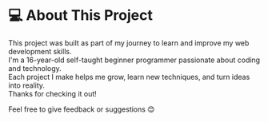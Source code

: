 # 💻 About This Project

This project was built as part of my journey to learn and improve my web development skills.  
I'm a 16-year-old self-taught beginner programmer passionate about coding and technology.  
Each project I make helps me grow, learn new techniques, and turn ideas into reality.  
Thanks for checking it out!

Feel free to give feedback or suggestions 😊
